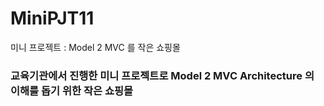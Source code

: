 # MiniPJT11
미니 프로젝트 : Model 2 MVC 를  작은 쇼핑몰

### 교육기관에서 진행한 미니 프로젝트로 Model 2 MVC Architecture 의 이해를 돕기 위한 작은 쇼핑몰 


